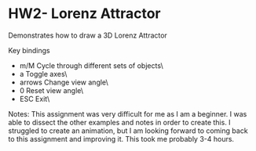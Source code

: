 # HW2- Lorenz Attractor


Demonstrates how to draw a 3D Lorenz Attractor

Key bindings
  * m/M        Cycle through different sets of objects\
  * a          Toggle axes\
  * arrows     Change view angle\
  * 0          Reset view angle\
  * ESC        Exit\\
  
Notes: This assignment was very difficult for me as I am a beginner. I was able to dissect the other examples and notes in order to create this. I struggled to create an animation, but I am looking forward to coming back to this assignment and improving it. This took me probably 3-4 hours.

